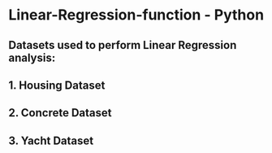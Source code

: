 # Linear-Regression-function - Python

## Datasets used to perform Linear Regression analysis:
## 1. Housing Dataset
## 2. Concrete Dataset
## 3. Yacht Dataset


